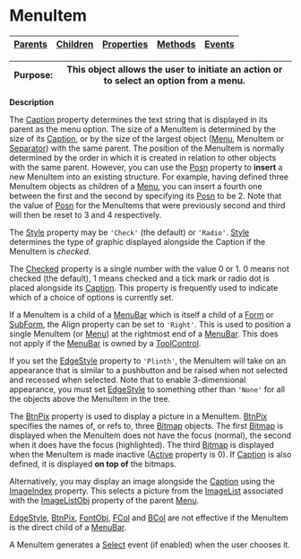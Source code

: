 




<h1 class="heading"><span class="name">MenuItem</span></h1>

| [Parents](../ParentLists/MenuItem.htm) | [Children](../ChildLists/MenuItem.htm) | [Properties](../PropLists/MenuItem.htm) | [Methods](../MethodLists/MenuItem.htm) | [Events](../EventLists/MenuItem.htm) |
| --- | --- | --- | --- | ---  |


| Purpose: | This object allows the user to initiate an action or to select an option from a menu. |
| --- | ---  |


**Description**


The [Caption](../a-z/caption.md) property determines the text string that is displayed in its parent as the menu option. The size of a MenuItem is determined by the size of its [Caption](../a-z/caption.md), or by the size of the largest object ([Menu](../a-z/menu.md), MenuItem or [Separator](../a-z/separator.md)) with the same parent. The position of the MenuItem is normally determined by the order in which it is created in relation to other objects with the same parent. However, you can use the [Posn](../a-z/posn.md) property to **insert** a new MenuItem into an existing structure. For example, having defined three MenuItem objects as children of a [Menu](../a-z/menu.md), you can insert a fourth one between the first and the second by specifying its [Posn](../a-z/posn.md) to be 2. Note that the value of [Posn](../a-z/posn.md) for the MenuItems that were previously second and third will then be reset to 3 and 4 respectively.



The [Style](../a-z/style.md) property may be `'Check'` (the default) or `'Radio'`. [Style](../a-z/style.md) determines the type of graphic displayed alongside the Caption if the MenuItem is *checked*.


The [Checked](../a-z/checked.md) property is a single number with the value 0 or 1. 0 means not checked (the default), 1 means checked and a tick mark or radio dot is placed alongside its [Caption](../a-z/caption.md). This property is frequently used to indicate which of a choice of options is currently set.


If a MenuItem is a child of a [MenuBar](../a-z/menubar.md) which is itself a child of a [Form](../a-z/form.md) or [SubForm](../a-z/subform.md), the Align property can be set to `'Right'`. This is used to position a single MenuItem (or [Menu](../a-z/menu.md)) at the rightmost end of a [MenuBar](../a-z/menubar.md). This does not apply if the [MenuBar](../a-z/menubar.md) is owned by a [ToolControl](../a-z/toolcontrol.md).


If you set the [EdgeStyle](../a-z/edgestyle.md) property to `'Plinth'`, the MenuItem will take on an appearance that is similar to a pushbutton and be raised when not selected and recessed when selected. Note that to enable 3-dimensional appearance, you must set [EdgeStyle](../a-z/edgestyle.md) to something other than `'None'` for all the objects above the MenuItem in the tree.


The [BtnPix](../a-z/btnpix.md) property is used to display a picture in a MenuItem. [BtnPix](../a-z/btnpix.md) specifies the names of, or refs to, three [Bitmap](../a-z/bitmap.md) objects. The first [Bitmap](../a-z/bitmap.md) is displayed when the MenuItem does not have the focus (normal), the second when it does have the focus (highlighted). The third [Bitmap](../a-z/bitmap.md) is displayed when the MenuItem is made inactive ([Active](../a-z/active.md) property is 0). If [Caption](../a-z/caption.md) is also defined, it is displayed **on top of** the bitmaps.


Alternatively, you may display an image alongside the [Caption](../a-z/caption.md) using the [ImageIndex](../a-z/imageindex.md) property. This selects a picture from the [ImageList](../a-z/imagelist.md) associated with the [ImageListObj](../a-z/imagelistobj.md) property of the parent [Menu](../a-z/menu.md).


[EdgeStyle](../a-z/edgestyle.md), [BtnPix](../a-z/btnpix.md), [FontObj](../a-z/fontobj.md), [FCol](../a-z/fcol.md) and [BCol](../a-z/bcol.md) are not effective if the MenuItem is the direct child of a [MenuBar](../a-z/menubar.md).


A MenuItem generates a [Select](../a-z/select.md) event (if enabled) when the user chooses it.


